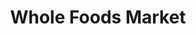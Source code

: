 ---
title: "Whole Foods Market"
url: /los-angeles/whole-foods-market-national-boulevard/
shop: supermarket
---